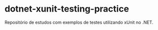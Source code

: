# dotnet-xunit-testing-practice
Repositório de estudos com exemplos de testes utilizando xUnit no .NET.
